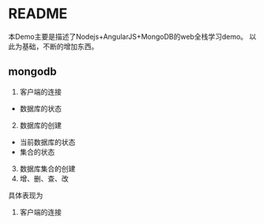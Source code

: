 # README

本Demo主要是描述了Nodejs+AngularJS+MongoDB的web全栈学习demo。
以此为基础，不断的增加东西。

## mongodb

1. 客户端的连接
 - 数据库的状态
2. 数据库的创建
 - 当前数据库的状态
 - 集合的状态
3. 数据库集合的创建
4. 增、删、查、改

具体表现为
1. 客户端的连接


